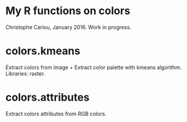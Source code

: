 # My R functions on colors
Christophe Cariou, January 2016.
Work in progress.

# colors.kmeans
Extract colors from image + Extract color palette with kmeans algorithm. Libraries: raster.

# colors.attributes
Extract colors attributes from RGB colors.




